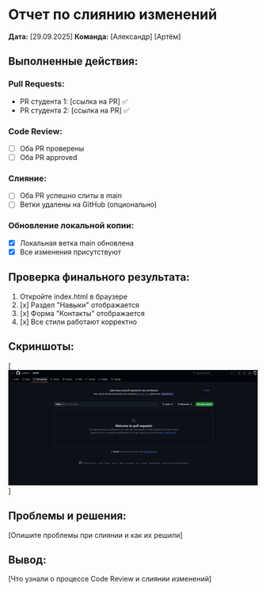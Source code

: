 # Отчет по слиянию изменений

**Дата:** [29.09.2025]
**Команда:** [Александр] [Артём]

## Выполненные действия:

### Pull Requests:
- PR студента 1: [ссылка на PR] ✅
- PR студента 2: [ссылка на PR] ✅

### Code Review:
- [ ] Оба PR проверены
- [ ] Оба PR approved

### Слияние:
- [ ] Оба PR успешно слиты в main
- [ ] Ветки удалены на GitHub (опционально)

### Обновление локальной копии:
- [x] Локальная ветка main обновлена
- [x] Все изменения присутствуют

## Проверка финального результата:
1. Откройте index.html в браузере
2. [x] Раздел "Навыки" отображается
3. [x] Форма "Контакты" отображается
4. [x] Все стили работают корректно

## Скриншоты:
[![alt text](image-1.png)]

## Проблемы и решения:
[Опишите проблемы при слиянии и как их решили]

## Вывод:
[Что узнали о процессе Code Review и слиянии изменений]